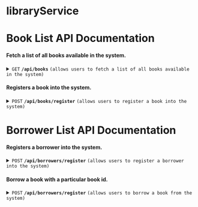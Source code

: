 # libraryService

# Book List API Documentation

#### Fetch a list of all books available in the system.

<details>
 <summary><code>GET</code> <code><b>/api/books</b></code> <code>(allows users to fetch a list of all books available in the system)</code></summary>

##### Parameters

> | id      |  isbnNumber     | title               | author                                                           |
> |-----------|-----------|-------------------------|-----------------------------------------------------------------------|
> | None      |  required | required  | required  |


##### Responses

> | http code     | content-type                      | response                                                            |
> |---------------|-----------------------------------|---------------------------------------------------------------------|
> | `200`         | `application/json`        | `{"id":1,"isbnNumber":"978-3-16-148410-0","title":"The Great Gatsby","author":"F. Scott Fitzgerald"},{"id":2,"isbnNumber":"978-0-7432-7356-5","title":"1984","author":"George Orwell"},{"id":3,"isbnNumber":"978-0-452-28423-4","title":"To Kill a Mockingbird","author":"Harper Lee"}`                                |
> | `204`         | `application/json`         | None                                                                |

##### Example cURL

> ```javascript
>  curl -X GET http://localhost:8080/api/books
> ```

</details>

#### Registers a book into the system.

<details>
 <summary><code>POST</code> <code><b>/api/books/register</b></code> <code>(allows users to register a book into the system)</code></summary>

##### Parameters

> | id      |  isbnNumber     | title               | author                                                           |
> |-----------|-----------|-------------------------|-----------------------------------------------------------------------|
> | None      |  required | required  | required  |


##### Responses

> | http code     | content-type                      | response                                                            |
> |---------------|-----------------------------------|---------------------------------------------------------------------|
> | `200`         | `application/json`        | `Book registered successfully`                                |
> | `400`         | `application/json`         | `Bad Request`                                                                  |

##### Example cURL

> ```javascript
>  curl -X POST http://localhost:8080/api/books/register -H "Content-Type: application/json"  -d '{"isbnNumber": "978-3-16-148410-0", "title": "The Great Gatsby","author": "F. Scott Fitzgerald"}'
> ```

</details>


# Borrower List API Documentation

#### Registers a borrower into the system.

<details>
 <summary><code>POST</code> <code><b>/api/borrowers/register</b></code> <code>(allows users to register a borrower into the system)</code></summary>

##### Parameters

> | id      |  name     | email               |
> |-----------|-----------|-------------------------|
> | None      |  required | required  |


##### Responses

> | http code     | content-type                      | response                                                            |
> |---------------|-----------------------------------|---------------------------------------------------------------------|
> | `200`         | `application/json`        | `Borrower registered successfully`                                |
> | `204`         | `application/json`         | `Email already registered`                                                                  |
> | `400`         | `application/json`         | `Bad request`                                                                  |

##### Example cURL

> ```javascript
>  curl -X POST http://localhost:8080/api/borrowers/register -H "Content-Type: application/json"  -d '{"name": "testttasdasdas", "email": "test@test.com" }'
> ```

</details>

#### Borrow a book with a particular book id.

<details>
 <summary><code>POST</code> <code><b>/api/borrowers/register</b></code> <code>(allows users to borrow a book from the system)</code></summary>

##### Parameters

> | borrowerId      |  bookId     |
> |-----------|-----------|
> | required      |  required |


##### Responses

> | http code     | content-type                      | response                                                            |
> |---------------|-----------------------------------|---------------------------------------------------------------------|
> | `200`         | `application/json`        | `Book borrowed successfully`                                |
> | `404`         | `application/json`         | `Book not found`                                                                  |
> | `404`         | `application/json`         | `Borrower not found`                                                                  |
> | `400`         | `application/json`         | `Book has not been returned. Book is not available`                                                                  |

##### Example cURL

> ```javascript
>  curl -X POST http://localhost:8080/api/borrowers/2/borrow/2
> ```

</details>